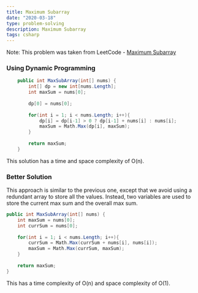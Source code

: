 ```yaml
---
title: Maximum Subarray
date: "2020-03-18"
type: problem-solving
description: Maximum Subarray
tags: csharp
---
```


Note: This problem was taken from LeetCode - [Maximum Subarray](https://leetcode.com/problems/maximum-subarray/)


### Using Dynamic Programming

```csharp
    public int MaxSubArray(int[] nums) {
        int[] dp = new int[nums.Length];
        int maxSum = nums[0];
        
        dp[0] = nums[0];
        
        for(int i = 1; i < nums.Length; i++){
            dp[i] = dp[i-1] > 0 ? dp[i-1] + nums[i] : nums[i];
            maxSum = Math.Max(dp[i], maxSum);
        }
        
        return maxSum;
    }
```

This solution has a time and space complexity of O(n).

### Better Solution

This approach is similar to the previous one, except that we avoid using a redundant array to store all the values. Instead, two variables are used to store the current max sum and the overall max sum.

```csharp
public int MaxSubArray(int[] nums) {
    int maxSum = nums[0];
    int currSum = nums[0];
    
    for(int i = 1; i < nums.Length; i++){
        currSum = Math.Max(currSum + nums[i], nums[i]);
        maxSum = Math.Max(currSum, maxSum);
    }
    
    return maxSum;
}
```

This has a time complexity of O(n) and space complexity of O(1).
